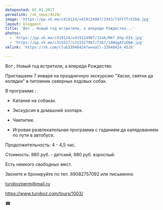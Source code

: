 ```yaml
---
dateposted: 03.01.2017
permalink: /vk_news/4528/
image: 'https://pp.vk.me/c419124/v419124987/3343/l5FtTTrX1bQ.jpg'
layout: blogpost
title: 'Вот , Новый год встретили, а впереди Рождество...'
photos:
  - 'https://pp.vk.me/c419124/v419124987/32ab/M4f_bhp-OIk.jpg'
  - 'https://pp.vk.me/c315527/v315527987/7267/1AWqgAfzGWA.jpg'
vklink: 'https://vk.com/club33948424?w=wall-33948424_4528'

---
```

Вот , Новый год встретили, а впереди Рождество 
 

 
Приглашаем 7 января на праздничную экскурсию "Хаски, святки да колядки" в питомник северных ездовых собак. 
 

 
В программе :
 
* Катание на собаках.
 
* Экскурсия в домашний зоопарк.
 
* Чаепитие.
 
* Игровая развлекательная программа с гаданием да калядованием по пути в автобусе.
 

 
Продолжительность: 4 - 4,5 час.
 

 
Стоимость: 880 руб. - детский, 980 руб. взрослый.
 

 
Есть немного свободных мест.
 
Звоните и бронируйте по тел. 89082757092 или письменно 
 
turobozperm@mail.ru
 

 
https://www.turoboz.com/tours/1003/
 
 
 
☎
